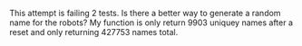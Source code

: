 This attempt is failing 2 tests. Is there a better way to generate a random name for the robots? My function is only return 9903 uniquey names after a reset and only returning 427753 names total. 